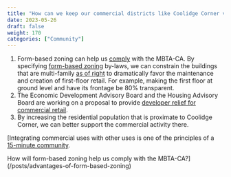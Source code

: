 ```yaml
---
title: "How can we keep our commercial districts like Coolidge Corner viable and still be compliant with the MBTA-CA?"
date: 2023-05-26
draft: false
weight: 170
categories: ["Community"]
---
```

1. Form-based zoning can help us [comply](/posts/advantages-of-form-based-zoning) with the MBTA-CA. By specifying [form-based zoning](/posts/form-based-zoning-categories) by-laws, we can constrain the buildings that are multi-family [as of right](/posts/permitting-by-right) to dramatically favor the maintenance and creation of first-floor retail. For example, making the first floor at ground level and have its frontage be 80% transparent.
2. The Economic Development Advisory Board and the Housing Advisory Board are working on a proposal to provide [developer relief for commercial retail](developer-relief-for-commercial-retail.md).
3. By increasing the residential population that is proximate to Coolidge Corner, we can better support the commercial activity there.

[Integrating commercial uses with other uses is one of the principles of a [15-minute community](/posts/15-minute-communities).

How will form-based zoning help us comply with the MBTA-CA?](/posts/advantages-of-form-based-zoning)

